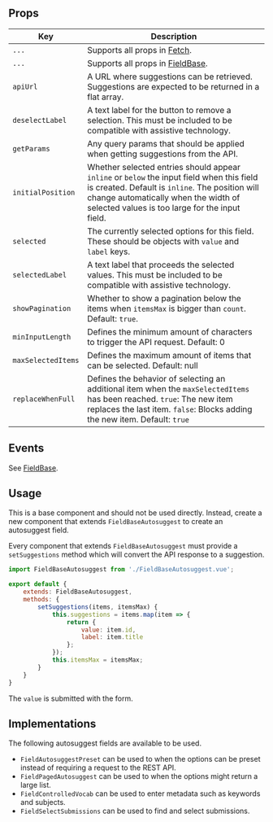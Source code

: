 ## Props

| Key | Description |
| --- | --- |
| `...` | Supports all props in [Fetch](#/pages/fetch). |
| `...` | Supports all props in [FieldBase](#/component/Form/fields/FieldBase). |
| `apiUrl` | A URL where suggestions can be retrieved. Suggestions are expected to be returned in a flat array. |
| `deselectLabel` | A text label for the button to remove a selection. This must be included to be compatible with assistive technology. |
| `getParams` | Any query params that should be applied when getting suggestions from the API. |
| `initialPosition` | Whether selected entries should appear `inline` or `below` the input field when this field is created. Default is `inline`. The position will change automatically when the width of selected values is too large for the input field. |
| `selected` | The currently selected options for this field. These should be objects with `value` and `label` keys. |
| `selectedLabel` | A text label that proceeds the selected values. This must be included to be compatible with assistive technology. |
| `showPagination` | Whether to show a pagination below the items when `itemsMax` is bigger than `count`. Default: `true`. |
| `minInputLength` | Defines the minimum amount of characters to trigger the API request. Default: 0 |
| `maxSelectedItems` | Defines the maximum amount of items that can be selected. Default: null |
| `replaceWhenFull` | Defines the behavior of selecting an additional item when the `maxSelectedItems` has been reached. `true`: The new item replaces the last item. `false`: Blocks adding the new item. Default: `true` |

## Events

See [FieldBase](#/component/Form/fields/FieldBase).

## Usage

This is a base component and should not be used directly. Instead, create a new component that extends `FieldBaseAutosuggest` to create an autosuggest field.

Every component that extends `FieldBaseAutosuggest` must provide a `setSuggestions` method which will convert the API response to a suggestion.

```js
import FieldBaseAutosuggest from './FieldBaseAutosuggest.vue';

export default {
	extends: FieldBaseAutosuggest,
	methods: {
		setSuggestions(items, itemsMax) {
			this.suggestions = items.map(item => {
				return {
					value: item.id,
					label: item.title
				};
			});
			this.itemsMax = itemsMax;
		}
	}
}
```

The `value` is submitted with the form.

## Implementations

The following autosuggest fields are available to be used.

- `FieldAutosuggestPreset` can be used to when the options can be preset instead of requiring a request to the REST API.
- `FieldPagedAutosuggest` can be used to when the options might return a large list.
- `FieldControlledVocab` can be used to enter metadata such as keywords and subjects.
- `FieldSelectSubmissions` can be used to find and select submissions.
